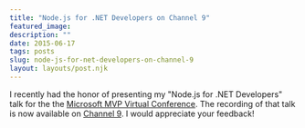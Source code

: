 ```yaml
---
title: "Node.js for .NET Developers on Channel 9"
featured_image: 
description: ""
date: 2015-06-17
tags: posts
slug: node-js-for-net-developers-on-channel-9
layout: layouts/post.njk
---
```




I recently had the honor of presenting my "Node.js for .NET Developers" talk for the the [Microsoft MVP Virtual Conference](http://mvp.microsoft.com/en-us/virtualconference.aspx). The recording of that talk is now available on [Channel 9](http://channel9.msdn.com/Events/MVP-Virtual-Conference/MVP-Virtual-Conference-Americas-2015/DEV-Track-Day1-Nodejs-for-NET-Developers). I would appreciate your feedback!



